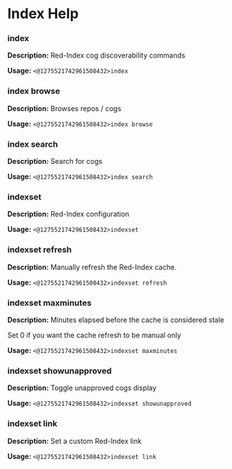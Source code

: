 # Index Help

### index

**Description:** Red-Index cog discoverability commands

**Usage:** `<@1275521742961508432>index`

### index browse

**Description:** Browses repos / cogs

**Usage:** `<@1275521742961508432>index browse`

### index search

**Description:** Search for cogs

**Usage:** `<@1275521742961508432>index search`

### indexset

**Description:** Red-Index configuration

**Usage:** `<@1275521742961508432>indexset`

### indexset refresh

**Description:** Manually refresh the Red-Index cache.

**Usage:** `<@1275521742961508432>indexset refresh`

### indexset maxminutes

**Description:** Minutes elapsed before the cache is considered stale

Set 0 if you want the cache refresh to be manual only

**Usage:** `<@1275521742961508432>indexset maxminutes`

### indexset showunapproved

**Description:** Toggle unapproved cogs display

**Usage:** `<@1275521742961508432>indexset showunapproved`

### indexset link

**Description:** Set a custom Red-Index link

**Usage:** `<@1275521742961508432>indexset link`

